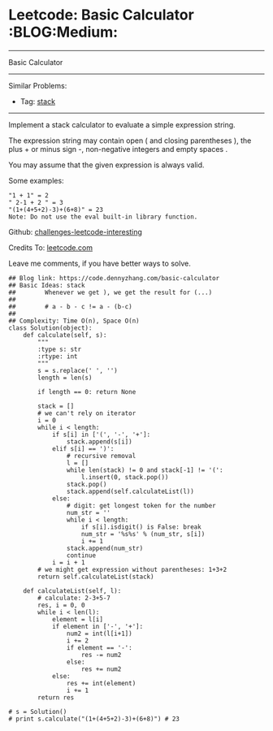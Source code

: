 # Leetcode: Basic Calculator     :BLOG:Medium:


---

Basic Calculator  

---

Similar Problems:  
-   Tag: [stack](https://code.dennyzhang.com/tag/stack)

---

Implement a stack calculator to evaluate a simple expression string.  

The expression string may contain open ( and closing parentheses ), the plus + or minus sign -, non-negative integers and empty spaces .  

You may assume that the given expression is always valid.  

Some examples:  

    "1 + 1" = 2
    " 2-1 + 2 " = 3
    "(1+(4+5+2)-3)+(6+8)" = 23
    Note: Do not use the eval built-in library function.

Github: [challenges-leetcode-interesting](https://github.com/DennyZhang/challenges-leetcode-interesting/tree/master/basic-calculator)  

Credits To: [leetcode.com](https://leetcode.com/problems/basic-calculator/description/)  

Leave me comments, if you have better ways to solve.  

    ## Blog link: https://code.dennyzhang.com/basic-calculator
    ## Basic Ideas: stack
    ##        Whenever we get ), we get the result for (...)
    ##
    ##        # a - b - c != a - (b-c)
    ##
    ## Complexity: Time O(n), Space O(n)
    class Solution(object):
        def calculate(self, s):
            """
            :type s: str
            :rtype: int
            """
            s = s.replace(' ', '')
            length = len(s)
    
            if length == 0: return None
    
            stack = []
            # we can't rely on iterator
            i = 0
            while i < length:
                if s[i] in ['(', '-', '+']:
                    stack.append(s[i])
                elif s[i] == ')':
                    # recursive removal
                    l = []
                    while len(stack) != 0 and stack[-1] != '(':
                        l.insert(0, stack.pop())
                    stack.pop()
                    stack.append(self.calculateList(l))
                else:
                    # digit: get longest token for the number
                    num_str = ''
                    while i < length:
                        if s[i].isdigit() is False: break
                        num_str = '%s%s' % (num_str, s[i])
                        i += 1
                    stack.append(num_str)
                    continue
                i = i + 1
            # we might get expression without parentheses: 1+3+2
            return self.calculateList(stack)
    
        def calculateList(self, l):
            # calculate: 2-3+5-7
            res, i = 0, 0
            while i < len(l):
                element = l[i]
                if element in ['-', '+']:
                    num2 = int(l[i+1])
                    i += 2
                    if element == '-':
                        res -= num2
                    else:
                        res += num2
                else:
                    res += int(element)
                    i += 1
            return res
    
    # s = Solution()
    # print s.calculate("(1+(4+5+2)-3)+(6+8)") # 23
